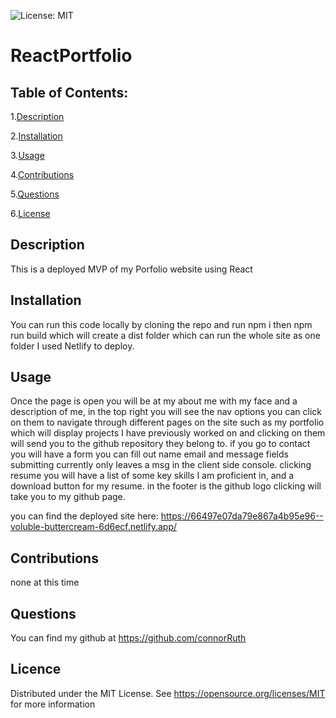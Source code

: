   ![License: MIT](https://img.shields.io/badge/License-MIT-yellow.svg)
# ReactPortfolio

## Table of Contents:
1.[Description](##-Description)

2.[Installation](##-Installation)

3.[Usage](##-Usage)

4.[Contributions](##-Contributions)

5.[Questions](##-Questions)

6.[License](##-License)

## Description
This is a deployed MVP of my Porfolio website using React

## Installation
You can run this code locally by cloning the repo and run npm i then npm run build which will create a dist folder which can run the whole site as one folder I used Netlify to deploy.

## Usage
Once the page is open you will be at my about me with my face and a description of me, in the top right you will see the nav options you can click on them to navigate through different pages on the site such as my portfolio which will display projects I have previously worked on and clicking on them will send you to the github repository they belong to. if you go to contact you will have a form you can fill out name email and message fields submitting currently only leaves a msg in the client side console. clicking resume you will have a list of some key skills I am proficient in, and a download button for my resume. in the footer is the github logo clicking will take you to my github page.

you can find the deployed site here: https://66497e07da79e867a4b95e96--voluble-buttercream-6d6ecf.netlify.app/
 
## Contributions
none at this time

## Questions
You can find my github at https://github.com/connorRuth

## Licence
  Distributed under the MIT License. See https://opensource.org/licenses/MIT for more information
